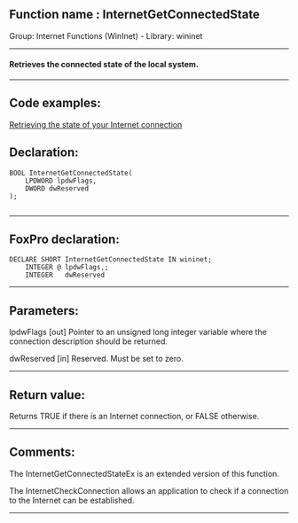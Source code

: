
## Function name : InternetGetConnectedState
Group: Internet Functions (WinInet) - Library: wininet    
***  


#### Retrieves the connected state of the local system.
***  


## Code examples:
[Retrieving the state of your Internet connection](../../samples/sample_068.md)  

## Declaration:
```foxpro  
BOOL InternetGetConnectedState(
    LPDWORD lpdwFlags,
    DWORD dwReserved
);
  
```  
***  


## FoxPro declaration:
```foxpro  
DECLARE SHORT InternetGetConnectedState IN wininet;
	INTEGER @ lpdwFlags,;
   	INTEGER   dwReserved  
```  
***  


## Parameters:
lpdwFlags
[out] Pointer to an unsigned long integer variable where the connection description should be returned. 

dwReserved
[in] Reserved. Must be set to zero.
  
***  


## Return value:
Returns TRUE if there is an Internet connection, or FALSE otherwise.  
***  


## Comments:
The InternetGetConnectedStateEx is an extended version of this function.   
  
The InternetCheckConnection allows an application to check if a connection to the Internet can be established.  
  
***  

